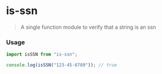# is-ssn

> A single function module to verify that a string is an ssn

### Usage

```javascript
import isSSN from "is-ssn";

console.log(isSSN("123-45-6789")); // true
```
